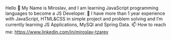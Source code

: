 Hello 👋 My Name is Miroslav, and I am learning JavaScript programming languages to become a JS Developer.
🌱 I have more than 1 year experience with JavaScript, HTML&CSS in simple project and problem solving and I’m currently learning JS Applications, MySQl and Spring Data.
📫 How to reach me: https://www.linkedin.com/in/miroslav-tzarev

